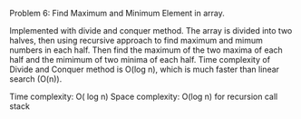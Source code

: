 Problem 6:
Find Maximum and Minimum Element in array. 

Implemented with divide and conquer method.
The array is divided into two halves, then using recursive approach to find maximum and mimum numbers in each half.
Then find the maximum of the two maxima of each half and the mimimum of two minima of each half.
Time complexity of Divide and Conquer method is O(log n), which is much faster than linear search (O(n)).

Time complexity: O( log n)
Space complexity: O(log n) for recursion call stack
